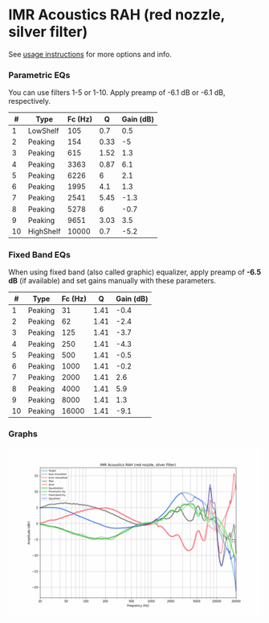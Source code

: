 # IMR Acoustics RAH (red nozzle, silver filter)
See [usage instructions](https://github.com/jaakkopasanen/AutoEq#usage) for more options and info.

### Parametric EQs
You can use filters 1-5 or 1-10. Apply preamp of -6.1 dB or -6.1 dB, respectively.

|   # | Type      |   Fc (Hz) |    Q |   Gain (dB) |
|-----|-----------|-----------|------|-------------|
|   1 | LowShelf  |       105 | 0.7  |         0.5 |
|   2 | Peaking   |       154 | 0.33 |        -5   |
|   3 | Peaking   |       615 | 1.52 |         1.3 |
|   4 | Peaking   |      3363 | 0.87 |         6.1 |
|   5 | Peaking   |      6226 | 6    |         2.1 |
|   6 | Peaking   |      1995 | 4.1  |         1.3 |
|   7 | Peaking   |      2541 | 5.45 |        -1.3 |
|   8 | Peaking   |      5278 | 6    |        -0.7 |
|   9 | Peaking   |      9651 | 3.03 |         3.5 |
|  10 | HighShelf |     10000 | 0.7  |        -5.2 |

### Fixed Band EQs
When using fixed band (also called graphic) equalizer, apply preamp of **-6.5 dB** (if available) and set gains manually with these parameters.

|   # | Type    |   Fc (Hz) |    Q |   Gain (dB) |
|-----|---------|-----------|------|-------------|
|   1 | Peaking |        31 | 1.41 |        -0.4 |
|   2 | Peaking |        62 | 1.41 |        -2.4 |
|   3 | Peaking |       125 | 1.41 |        -3.7 |
|   4 | Peaking |       250 | 1.41 |        -4.3 |
|   5 | Peaking |       500 | 1.41 |        -0.5 |
|   6 | Peaking |      1000 | 1.41 |        -0.2 |
|   7 | Peaking |      2000 | 1.41 |         2.6 |
|   8 | Peaking |      4000 | 1.41 |         5.9 |
|   9 | Peaking |      8000 | 1.41 |         1.3 |
|  10 | Peaking |     16000 | 1.41 |        -9.1 |

### Graphs
![](./IMR%20Acoustics%20RAH%20(red%20nozzle,%20silver%20filter).png)
